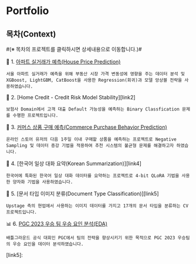 # Portfolio

## 목차(Context)

#(※ 목차의 프로젝트를 클릭하시면 상세내용으로 이동합니다.)#

📑 1. [아파트 실거래가 예측(House Price Prediction)][link1]

 `서울 아파트 실거래가 예측을 위해 부동산 시장 가격 변동성에 영향을 주는 데이터 분석 및  XGBoost, LightGBM, CatBoost을 사용한 Regression(회귀)과 모델 앙상블 전략을 사용하였습니다.`

📑 2. [Home Credit - Credit Risk Model Stability][link2]

 `보험사 Domain에서 고객 대출 Default 가능성을 예측하는 Binary Classfication 문제를 수행한 프로젝트입니다.`

📑 3. [커머스 상품 구매 예측(Commerce Purchase Behavior Prediction)][link3]

 ` 온라인 스토어 유저의 다음 1주일 이내 구매할 상품을 예측하는 프로젝트로 Negative Sampling 및 데이터 증강 기법을 적용하여 추천 시스템의 불균형 문제를 해결하고자 하였습니다. `

📑 4. [한국어 일상 대화 요약(Korean Summarization)][link4]

 `한국어에 특화된 한국어 일상 대화 데이터를 요약하는 프로젝트로 4-bit QLoRA 기법을 사용한 양자화 기법을 사용하였습니다.`

📑 5. [문서 타입 이미지 분류(Document Type Classification)][link5]

 `Upstage 측의 현업에서 사용하는 이미지 데이터를 가지고 17개의 문서 타입을 분류하는 CV 프로젝트입니다.`   

📊 6. [PGC 2023 우승 팀 우승 요인 분석(EDA)][link6]

 `배틀그라운드 공식 대회인 PGC에서 팀의 전략을 향상시키기 위한 목적으로 PGC 2023 우승팀의 우승 요인을 데이터 분석하였습니다.`

[link1]: 
[link2]: 
[link3]: 
[link4]: 
[link5]: 

[link6]: https://github.com/hyeonnjii/EDA_Battlegrounds_PGC2023
 

